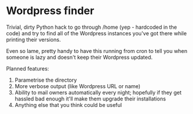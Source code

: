 Wordpress finder
================
Trivial, dirty Python hack to go through /home (yep - hardcoded in the code) and try to find all of the Wordpress instances you've got there while printing their versions.

Even so lame, pretty handy to have this running from cron to tell you when someone is lazy and doesn't keep their Wordpress updated.

Planned features:
  1. Parametrise the directory
  1. More verbose output (like Wordpress URL or name)
  1. Ability to mail owners automatically every night; hopefully if they get hassled bad enough it'll make them upgrade their installations
  1. Anything else that you think could be useful
